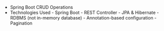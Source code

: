  *  Spring Boot CRUD Operations
   * Technologies Used
    - Spring Boot
    - REST Controller
    - JPA & Hibernate
    - RDBMS (not in-memory database)
    - Annotation-based configuration 
    - Pagination
     

